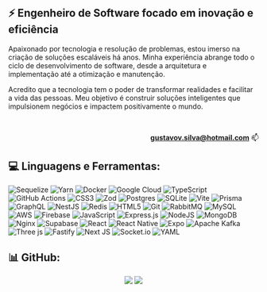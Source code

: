 ## ⚡ Engenheiro de Software focado em inovação e eficiência
Apaixonado por tecnologia e resolução de problemas, estou imerso na criação de soluções escaláveis há anos. Minha experiência abrange todo o ciclo de desenvolvimento de software, desde a arquitetura e implementação até a otimização e manutenção. 

Acredito que a tecnologia tem o poder de transformar realidades e facilitar a vida das pessoas. Meu objetivo é construir soluções inteligentes que impulsionem negócios e impactem positivamente o mundo.

<br>

<div align="right">
  
  **gustavov.silva@hotmail.com** 📫
  
</div>


## 💻 Linguagens e Ferramentas:
![Sequelize](https://img.shields.io/badge/Sequelize-52B0E7?style=for-the-badge&logo=Sequelize&logoColor=white) 
![Yarn](https://img.shields.io/badge/yarn-%232C8EBB.svg?style=for-the-badge&logo=yarn&logoColor=white) 
![Docker](https://img.shields.io/badge/docker-%230db7ed.svg?style=for-the-badge&logo=docker&logoColor=white) 
![Google Cloud](https://img.shields.io/badge/GoogleCloud-%234285F4.svg?style=for-the-badge&logo=google-cloud&logoColor=white) 
![TypeScript](https://img.shields.io/badge/typescript-%23007ACC.svg?style=for-the-badge&logo=typescript&logoColor=white) 
![GitHub Actions](https://img.shields.io/badge/github%20actions-%232671E5.svg?style=for-the-badge&logo=githubactions&logoColor=white) 
![CSS3](https://img.shields.io/badge/css3-%231572B6.svg?style=for-the-badge&logo=css3&logoColor=white) 
![Zod](https://img.shields.io/badge/zod-%233068b7.svg?style=for-the-badge&logo=zod&logoColor=white) 
![Postgres](https://img.shields.io/badge/postgres-%23316192.svg?style=for-the-badge&logo=postgresql&logoColor=white) 
![SQLite](https://img.shields.io/badge/sqlite-%2307405e.svg?style=for-the-badge&logo=sqlite&logoColor=white) 
![Vite](https://img.shields.io/badge/vite-%23646CFF.svg?style=for-the-badge&logo=vite&logoColor=white) 
![Prisma](https://img.shields.io/badge/Prisma-7539ce?style=for-the-badge&logo=Prisma&logoColor=white) 
![GraphQL](https://img.shields.io/badge/-GraphQL-E10098?style=for-the-badge&logo=graphql&logoColor=white) 
![NestJS](https://img.shields.io/badge/nestjs-%23E0234E.svg?style=for-the-badge&logo=nestjs&logoColor=white) 
![Redis](https://img.shields.io/badge/redis-%23DD0031.svg?style=for-the-badge&logo=redis&logoColor=white) 
![HTML5](https://img.shields.io/badge/html5-%23E34F26.svg?style=for-the-badge&logo=html5&logoColor=white) 
![Git](https://img.shields.io/badge/git-%23F05033.svg?style=for-the-badge&logo=git&logoColor=white) 
![RabbitMQ](https://img.shields.io/badge/rabbitmq-FF6600?style=for-the-badge&logo=rabbitmq&logoColor=white) 
![MySQL](https://img.shields.io/badge/mysql-f29111.svg?style=for-the-badge&logo=mysql&logoColor=white) 
![AWS](https://img.shields.io/badge/AWS-%23FF9900.svg?style=for-the-badge&logo=amazonecs&logoColor=white) 
![Firebase](https://img.shields.io/badge/firebase-a08021?style=for-the-badge&logo=firebase&logoColor=ffcd34) 
![JavaScript](https://img.shields.io/badge/javascript-b8ab1f.svg?style=for-the-badge&logo=javascript&logoColor=%23F7DF1E) 
![Express.js](https://img.shields.io/badge/express.js-90c53f.svg?style=for-the-badge&logo=express&logoColor=white) 
![NodeJS](https://img.shields.io/badge/node.js-6DA55F?style=for-the-badge&logo=node.js&logoColor=white) 
![MongoDB](https://img.shields.io/badge/MongoDB-4ea94b.svg?style=for-the-badge&logo=mongodb&logoColor=white) 
![Nginx](https://img.shields.io/badge/nginx-%23009639.svg?style=for-the-badge&logo=nginx&logoColor=white) 
![Supabase](https://img.shields.io/badge/Supabase-3ecf8e?style=for-the-badge&logo=supabase&logoColor=white) 
![React](https://img.shields.io/badge/react-%2320232a.svg?style=for-the-badge&logo=react&logoColor=%2361DAFB) 
![React Native](https://img.shields.io/badge/react_native-%2320232a.svg?style=for-the-badge&logo=react&logoColor=%2361DAFB) 
![Expo](https://img.shields.io/badge/expo-1C1E24?style=for-the-badge&logo=expo&logoColor=white) 
![Apache Kafka](https://img.shields.io/badge/Apache%20Kafka-212121?style=for-the-badge&logo=apachekafka) 
![Three js](https://img.shields.io/badge/threejs-212121?style=for-the-badge&logo=three.js&logoColor=white) 
![Fastify](https://img.shields.io/badge/fastify-212121.svg?style=for-the-badge&logo=fastify&logoColor=white) 
![Next JS](https://img.shields.io/badge/Next-212121?style=for-the-badge&logo=next.js&logoColor=white) 
![Socket.io](https://img.shields.io/badge/Socket.io-212121?style=for-the-badge&logo=socket.io&badgeColor=010101) 
![YAML](https://img.shields.io/badge/yaml-212121.svg?style=for-the-badge&logo=yaml&logoColor=white) 

## 📊 GitHub:

<div align="center">

![](https://github-readme-stats.vercel.app/api?username=guxtaviko&theme=catppuccin_mocha&hide_border=true&include_all_commits=true&count_private=true&rank_icon=github&show_icons=true)
![](https://github-readme-streak-stats.herokuapp.com?user=guxtaviko&theme=catppuccin-mocha&hide_border=true&locale=pt_BR&date_format=j%2Fn%5B%2FY%5D&card_width=350&hide_longest_streak=true)
  
</div>

